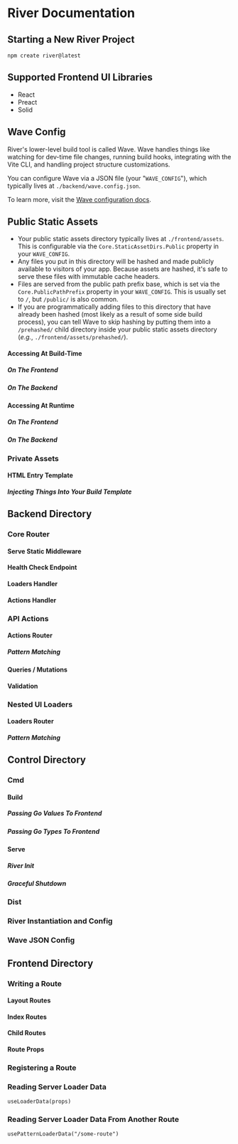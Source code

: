 # River Documentation

## Starting a New River Project

`npm create river@latest`

## Supported Frontend UI Libraries

- React
- Preact
- Solid

## Wave Config

River's lower-level build tool is called Wave. Wave handles things like watching
for dev-time file changes, running build hooks, integrating with the Vite CLI,
and handling project structure customizations.

You can configure Wave via a JSON file (your "`WAVE_CONFIG`"), which typically
lives at `./backend/wave.config.json`.

To learn more, visit the
[Wave configuration docs](/docs/advanced/configuring-wave).

## Public Static Assets

- Your public static assets directory typically lives at `./frontend/assets`.
  This is configurable via the `Core.StaticAssetDirs.Public` property in your
  `WAVE_CONFIG`.
- Any files you put in this directory will be hashed and made publicly available
  to visitors of your app. Because assets are hashed, it's safe to serve these
  files with immutable cache headers.
- Files are served from the public path prefix base, which is set via the
  `Core.PublicPathPrefix` property in your `WAVE_CONFIG`. This is usually set to
  `/`, but `/public/` is also common.
- If you are programmatically adding files to this directory that have already
  been hashed (most likely as a result of some side build process), you can tell
  Wave to skip hashing by putting them into a `/prehashed/` child directory
  inside your public static assets directory (_e.g._,
  `./frontend/assets/prehashed/`).

#### Accessing At Build-Time

##### On The Frontend

##### On The Backend

#### Accessing At Runtime

##### On The Frontend

##### On The Backend

### Private Assets

#### HTML Entry Template

##### Injecting Things Into Your Build Template

## Backend Directory

### Core Router

#### Serve Static Middleware

#### Health Check Endpoint

#### Loaders Handler

#### Actions Handler

### API Actions

#### Actions Router

##### Pattern Matching

#### Queries / Mutations

#### Validation

### Nested UI Loaders

#### Loaders Router

##### Pattern Matching

## Control Directory

### Cmd

#### Build

##### Passing Go Values To Frontend

##### Passing Go Types To Frontend

#### Serve

##### River Init

##### Graceful Shutdown

### Dist

### River Instantiation and Config

### Wave JSON Config

## Frontend Directory

### Writing a Route

#### Layout Routes

#### Index Routes

#### Child Routes

#### Route Props

### Registering a Route

### Reading Server Loader Data

`useLoaderData(props)`

### Reading Server Loader Data From Another Route

`usePatternLoaderData("/some-route")`

###
